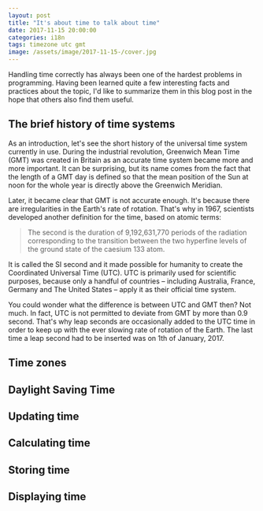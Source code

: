 ```yaml
---
layout: post
title: "It's about time to talk about time"
date: 2017-11-15 20:00:00
categories: i18n
tags: timezone utc gmt
image: /assets/image/2017-11-15-/cover.jpg
---
```


Handling time correctly has always been one of the hardest problems in programming. Having been learned quite a few
interesting facts and practices about the topic, I'd like to summarize them in this blog post in the hope that others
also find them useful.

## The brief history of time systems

As an introduction, let's see the short history of the universal time system currently in use.
During the industrial revolution, Greenwich Mean Time (GMT) was created in Britain as an accurate time system became more
and more important. It can be surprising, but its name comes from the fact that the length of a GMT day is defined so that
the mean position of the Sun at noon for the whole year is directly above the Greenwich Meridian.

Later, it became clear that GMT is not accurate enough. It's because there are irregularities in the Earth's rate of
rotation. That's why in 1967, scientists developed another definition for the time, based on atomic terms:

> The second is the duration of 9,192,631,770 periods of the radiation corresponding to the transition between the two
hyperfine levels of the ground state of the caesium 133 atom.

It is called the SI second and it made possible for humanity to create the Coordinated Universal Time (UTC). UTC is
primarily used for scientific purposes, because only a handful of countries – including Australia, France, Germany and
The United States – apply it as their official time system.

You could wonder what the difference is between UTC and GMT then? Not much. In fact, UTC is not permitted to deviate from GMT
by more than 0.9 second. That's why leap seconds are occasionally added to the UTC time in order to keep up with the ever slowing
rate of rotation of the Earth. The last time a leap second had to be inserted was on 1th of January, 2017.

## Time zones

## Daylight Saving Time

## Updating time

## Calculating time

## Storing time

## Displaying time

[bkk-website]: https://bkk.hu/

[bkk-app]: /assets

